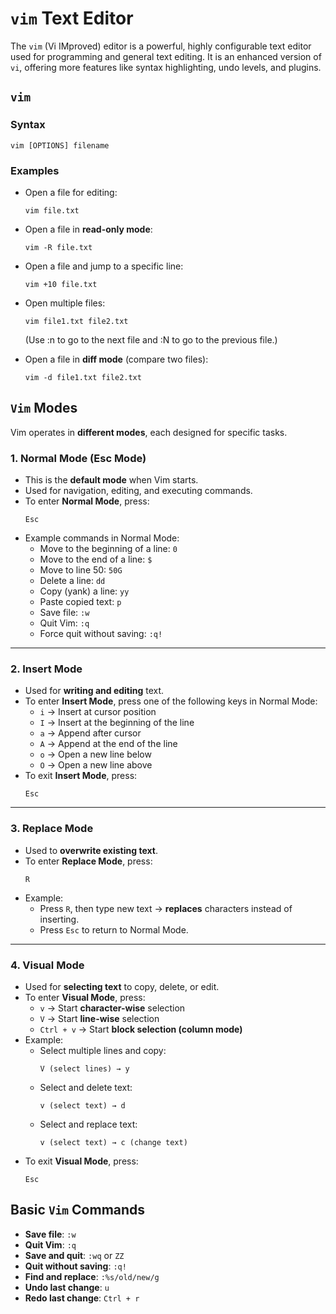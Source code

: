 # **`vim` Text Editor**  

The `vim` (Vi IMproved) editor is a powerful, highly configurable text editor used for programming and general text editing. It is an enhanced version of `vi`, offering more features like syntax highlighting, undo levels, and plugins.  


## **`vim`**  

### **Syntax**  
```
vim [OPTIONS] filename
```

### **Examples**  

- Open a file for editing:  
  ```
  vim file.txt
  ```

- Open a file in **read-only mode**:  
  ```
  vim -R file.txt
  ```

- Open a file and jump to a specific line:  
  ```
  vim +10 file.txt
  ```

- Open multiple files:  
  ```
  vim file1.txt file2.txt
  ```
  (Use :n to go to the next file and :N to go to the previous file.) 

- Open a file in **diff mode** (compare two files):  
  ```
  vim -d file1.txt file2.txt
  ```


## **`Vim` Modes**  

Vim operates in **different modes**, each designed for specific tasks.  

### **1. Normal Mode (Esc Mode)**  
- This is the **default mode** when Vim starts.  
- Used for navigation, editing, and executing commands.  
- To enter **Normal Mode**, press:  
  ```
  Esc
  ```
- Example commands in Normal Mode:  
  - Move to the beginning of a line: `0`  
  - Move to the end of a line: `$`  
  - Move to line 50: `50G`  
  - Delete a line: `dd`  
  - Copy (yank) a line: `yy`  
  - Paste copied text: `p`  
  - Save file: `:w`  
  - Quit Vim: `:q`  
  - Force quit without saving: `:q!`  

---

### **2. Insert Mode**  
- Used for **writing and editing** text.  
- To enter **Insert Mode**, press one of the following keys in Normal Mode:  
  - `i` → Insert at cursor position  
  - `I` → Insert at the beginning of the line  
  - `a` → Append after cursor  
  - `A` → Append at the end of the line  
  - `o` → Open a new line below  
  - `O` → Open a new line above  
- To exit **Insert Mode**, press:  
  ```
  Esc
  ```  

---

### **3. Replace Mode**  
- Used to **overwrite existing text**.  
- To enter **Replace Mode**, press:  
  ```
  R
  ```
- Example:  
  - Press `R`, then type new text → **replaces** characters instead of inserting.  
  - Press `Esc` to return to Normal Mode.  

---

### **4. Visual Mode**  
- Used for **selecting text** to copy, delete, or edit.  
- To enter **Visual Mode**, press:  
  - `v` → Start **character-wise** selection  
  - `V` → Start **line-wise** selection  
  - `Ctrl + v` → Start **block selection (column mode)**  
- Example:  
  - Select multiple lines and copy:  
    ```
    V (select lines) → y
    ```
  - Select and delete text:  
    ```
    v (select text) → d
    ```
  - Select and replace text:  
    ```
    v (select text) → c (change text)
    ```
- To exit **Visual Mode**, press:  
  ```
  Esc
  ```  


## **Basic `Vim` Commands**  

- **Save file**: `:w`  
- **Quit Vim**: `:q`  
- **Save and quit**: `:wq` or `ZZ`  
- **Quit without saving**: `:q!`  
- **Find and replace**: `:%s/old/new/g`  
- **Undo last change**: `u`  
- **Redo last change**: `Ctrl + r`  

